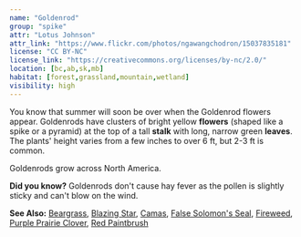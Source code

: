 ```yaml
---
name: "Goldenrod"
group: "spike"
attr: "Lotus Johnson"
attr_link: "https://www.flickr.com/photos/ngawangchodron/15037835181"
license: "CC BY-NC"
license_link: "https://creativecommons.org/licenses/by-nc/2.0/"
location: [bc,ab,sk,mb]
habitat: [forest,grassland,mountain,wetland]
visibility: high
---
```

You know that summer will soon be over when the Goldenrod flowers appear. Goldenrods have clusters of bright yellow **flowers** (shaped like a spike or a pyramid) at the top of a tall **stalk** with long, narrow green **leaves**. The plants' height varies from a few inches to over 6 ft, but 2-3 ft is common.

Goldenrods grow across North America.

**Did you know?** Goldenrods don't cause hay fever as the pollen is slightly sticky and can't blow on the wind.

<!-- generated, do not edit -->
**See Also:**
[Beargrass](/plants/beargras/),
[Blazing Star](/plants/blazstar/),
[Camas](/plants/camas/),
[False Solomon's Seal](/plants/falsesol/),
[Fireweed](/plants/fireweed/),
[Purple Prairie Clover](/plants/pupclover/),
[Red Paintbrush](/plants/redpaint/)
